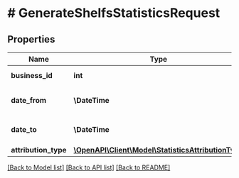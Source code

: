 # # GenerateShelfsStatisticsRequest

## Properties

Name | Type | Description | Notes
------------ | ------------- | ------------- | -------------
**business_id** | **int** | Идентификатор кабинета. |
**date_from** | **\DateTime** | Начало периода, включительно. |
**date_to** | **\DateTime** | Конец периода, включительно. |
**attribution_type** | [**\OpenAPI\Client\Model\StatisticsAttributionType**](StatisticsAttributionType.md) |  |

[[Back to Model list]](../../README.md#models) [[Back to API list]](../../README.md#endpoints) [[Back to README]](../../README.md)
